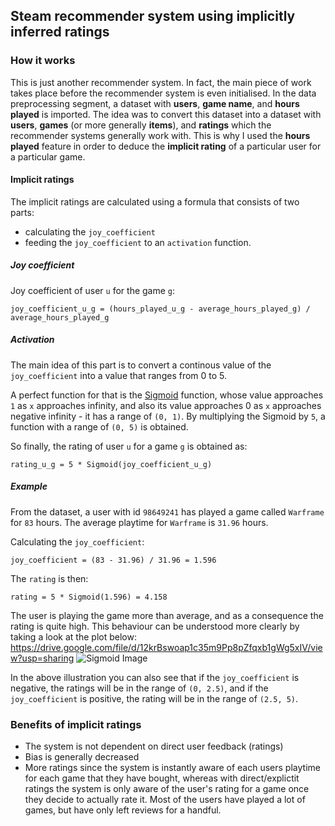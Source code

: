 ## Steam recommender system using implicitly inferred ratings
### How it works
This is just another recommender system. In fact, the main piece of work takes place before the recommender system is even initialised. In the data preprocessing segment, a dataset with **users**, **game name**, and **hours played** is imported. The idea was to convert this dataset into a dataset with **users**, **games** (or more generally **items**), and **ratings** which the recommender systems generally work with. This is why I used the **hours played** feature in order to deduce the **implicit rating** of a particular user for a particular game.

#### Implicit ratings
The implicit ratings are calculated using a formula that consists of two parts:
- calculating the `joy_coefficient`
- feeding the `joy_coefficient` to an `activation` function.


##### Joy coefficient
Joy coefficient of user `u` for the game `g`:
```
joy_coefficient_u_g = (hours_played_u_g - average_hours_played_g) / average_hours_played_g
```

##### Activation
The main idea of this part is to convert a continous value of the `joy_coefficient` into a value that ranges from 0 to 5.

A perfect function for that is the [Sigmoid](https://en.wikipedia.org/wiki/Sigmoid_function#:~:text=A%20sigmoid%20function%20is%20a%20bounded%2C%20differentiable%2C%20real%20function%20that,refer%20to%20the%20same%20object.) function, whose value approaches `1` as `x` approaches infinity, and also its value approaches 0 as `x` approaches negative infinity - it has a range of `(0, 1)`. By multiplying the Sigmoid by `5`, a function with a range of `(0, 5)` is obtained.

So finally, the rating of user `u` for a game `g` is obtained as:
```
rating_u_g = 5 * Sigmoid(joy_coefficient_u_g)
```

##### Example
From the dataset, a user with id `98649241` has played a game called `Warframe` for `83` hours.
The average playtime for `Warframe` is `31.96` hours.

Calculating the `joy_coefficient`:
```
joy_coefficient = (83 - 31.96) / 31.96 = 1.596
```

The `rating` is then:
```
rating = 5 * Sigmoid(1.596) = 4.158
```

The user is playing the game more than average, and as a consequence the rating is quite high.
This behaviour can be understood more clearly by taking a look at the plot below:
https://drive.google.com/file/d/12krBswoap1c35m9Pp8pZfqxb1gWg5xIV/view?usp=sharing
![Sigmoid Image](https://drive.google.com/uc?id=12krBswoap1c35m9Pp8pZfqxb1gWg5xIV)

In the above illustration you can also see that if the `joy_coefficient` is negative, the ratings will be in the range of `(0, 2.5)`, and if the `joy_coefficient` is positive, the rating will be in the range of `(2.5, 5)`.

### Benefits of implicit ratings
- The system is not dependent on direct user feedback (ratings)
- Bias is generally decreased
- More ratings since the system is instantly aware of each users playtime for each game that they have bought, whereas with direct/explictit ratings the system is only aware of the user's rating for a game once they decide to actually rate it. Most of the users have played a lot of games, but have only left reviews for a handful.
